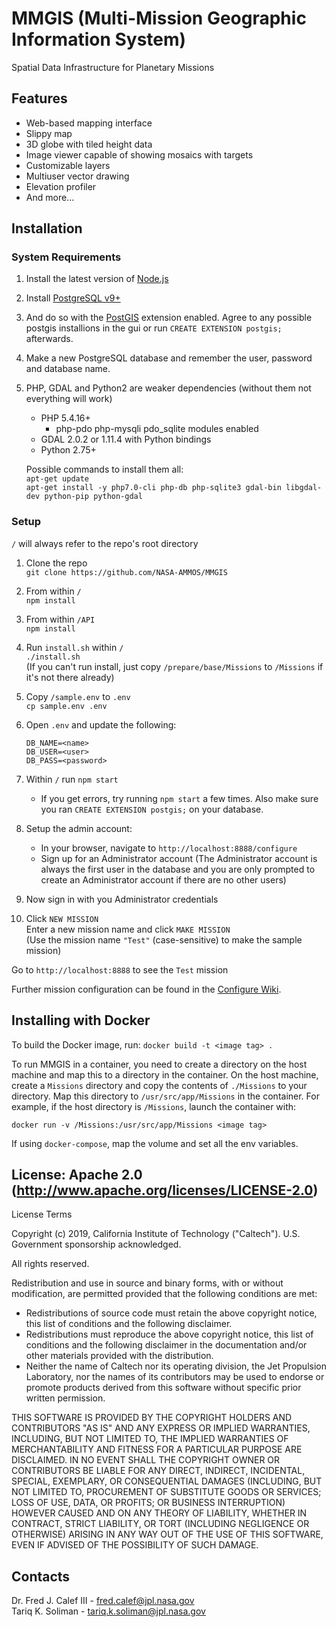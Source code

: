 # MMGIS (Multi-Mission Geographic Information System)
Spatial Data Infrastructure for Planetary Missions

## Features
* Web-based mapping interface
* Slippy map
* 3D globe with tiled height data
* Image viewer capable of showing mosaics with targets
* Customizable layers
* Multiuser vector drawing
* Elevation profiler
* And more...


## Installation

### System Requirements
1. Install the latest version of [Node.js](https://nodejs.org/en/download/)

1. Install [PostgreSQL v9+](https://www.enterprisedb.com/downloads/postgres-postgresql-downloads)
1. And do so with the [PostGIS](https://postgis.net/install/) extension enabled.
Agree to any possible postgis installions in the gui or run `CREATE EXTENSION postgis;` afterwards.
1. Make a new PostgreSQL database and remember the user, password and database name.

1. PHP, GDAL and Python2 are weaker dependencies (without them not everything will work)

   * PHP 5.4.16+
	   * php-pdo php-mysqli pdo_sqlite modules enabled
   * GDAL 2.0.2 or 1.11.4 with Python bindings
   * Python 2.75+

   Possible commands to install them all:  
   `apt-get update`  
   `apt-get install -y php7.0-cli php-db php-sqlite3 gdal-bin libgdal-dev python-pip python-gdal`

### Setup

`/` will always refer to the repo's root directory

1. Clone the repo  
`git clone https://github.com/NASA-AMMOS/MMGIS`

1. From within `/`  
`npm install`

1. From within `/API`  
`npm install`

1. Run `install.sh` within `/`  
`./install.sh`  
(If you can't run install, just copy `/prepare/base/Missions` to `/Missions` if it's not there already)

1. Copy `/sample.env` to `.env`  
`cp sample.env .env`

1. Open `.env` and update the following:
   ```
   DB_NAME=<name>
   DB_USER=<user>
   DB_PASS=<password>
   ```

1. Within `/` run `npm start`  
   * If you get errors, try running `npm start` a few times. Also make sure you ran `CREATE EXTENSION postgis;` on your database.

1. Setup the admin account:  
   * In your browser, navigate to `http://localhost:8888/configure`
   * Sign up for an Administrator account (The Administrator account is always the first user in the database and you are only prompted to create an Administrator account if there are no other users)

1. Now sign in with you Administrator credentials

1. Click `NEW MISSION`  
  Enter a new mission name and click `MAKE MISSION`  
  (Use the mission name `"Test"` (case-sensitive) to make the sample mission)

Go to `http://localhost:8888` to see the `Test` mission

Further mission configuration can be found in the [Configure Wiki](https://github.com/NASA-AMMOS/MMGIS/wiki/Configure).



## Installing with Docker

To build the Docker image, run:
`docker build -t <image tag> .`

To run MMGIS in a container, you need to create a directory on the host machine and map this to a directory in the container. On the host machine, create a `Missions` directory and copy the contents of `./Missions` to your directory. Map this directory to `/usr/src/app/Missions` in the container. For example, if the host directory is `/Missions`, launch the container with:

`docker run -v /Missions:/usr/src/app/Missions <image tag>`

If using `docker-compose`, map the volume and set all the env variables.

## License: Apache 2.0 (http://www.apache.org/licenses/LICENSE-2.0)

License Terms

Copyright (c) 2019, California Institute of Technology ("Caltech").  U.S. Government sponsorship acknowledged.

All rights reserved.

Redistribution and use in source and binary forms, with or without modification, are permitted provided that the following conditions are met:

* Redistributions of source code must retain the above copyright notice, this list of conditions and the following disclaimer.
* Redistributions must reproduce the above copyright notice, this list of conditions and the following disclaimer in the documentation and/or other materials provided with the distribution.
* Neither the name of Caltech nor its operating division, the Jet Propulsion Laboratory, nor the names of its contributors may be used to endorse or promote products derived from this software without specific prior written permission.

THIS SOFTWARE IS PROVIDED BY THE COPYRIGHT HOLDERS AND CONTRIBUTORS "AS IS" AND ANY EXPRESS OR IMPLIED WARRANTIES, INCLUDING, BUT NOT LIMITED TO, THE IMPLIED WARRANTIES OF MERCHANTABILITY AND FITNESS FOR A PARTICULAR PURPOSE ARE DISCLAIMED. IN NO EVENT SHALL THE COPYRIGHT OWNER OR CONTRIBUTORS BE LIABLE FOR ANY DIRECT, INDIRECT, INCIDENTAL, SPECIAL, EXEMPLARY, OR CONSEQUENTIAL DAMAGES (INCLUDING, BUT NOT LIMITED TO, PROCUREMENT OF SUBSTITUTE GOODS OR SERVICES; LOSS OF USE, DATA, OR PROFITS; OR BUSINESS INTERRUPTION) HOWEVER CAUSED AND ON ANY THEORY OF LIABILITY, WHETHER IN CONTRACT, STRICT LIABILITY, OR TORT (INCLUDING NEGLIGENCE OR OTHERWISE) ARISING IN ANY WAY OUT OF THE USE OF THIS SOFTWARE, EVEN IF ADVISED OF THE POSSIBILITY OF SUCH DAMAGE.

## Contacts

Dr. Fred J. Calef III - fred.calef@jpl.nasa.gov  
Tariq K. Soliman - tariq.k.soliman@jpl.nasa.gov

